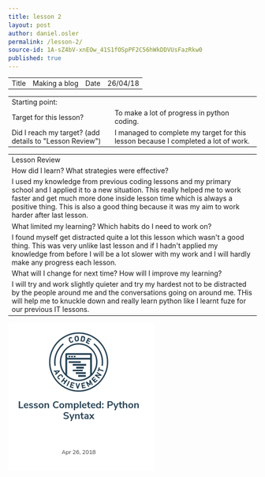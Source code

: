 ```yaml
---
title: lesson 2
layout: post
author: daniel.osler
permalink: /lesson-2/
source-id: 1A-sZ4bV-xnEOw_41S1fOSpPF2C56hWkDDVUsFazRkw0
published: true
---
```

<table>
  <tr>
    <td>Title</td>
    <td>Making a blog</td>
    <td>Date</td>
    <td>26/04/18</td>
  </tr>
</table>


<table>
  <tr>
    <td>Starting point:</td>
    <td></td>
  </tr>
  <tr>
    <td>Target for this lesson?</td>
    <td>To make a lot of progress in python coding.</td>
  </tr>
  <tr>
    <td>Did I reach my target? 
(add details to "Lesson Review")</td>
    <td>I managed to complete my target for this lesson because I completed a lot of work.</td>
  </tr>
</table>


<table>
  <tr>
    <td>Lesson Review</td>
  </tr>
  <tr>
    <td>How did I learn? What strategies were effective? </td>
  </tr>
  <tr>
    <td>I used my knowledge from previous coding lessons and my primary school and I applied it to a new situation. This really helped me to work faster and get much more done inside lesson time which is always a positive thing. This is also a good thing because it was my aim to work harder after last lesson.</td>
  </tr>
  <tr>
    <td>What limited my learning? Which habits do I need to work on? </td>
  </tr>
  <tr>
    <td>I found myself get distracted quite a lot this lesson which wasn't a good thing. This was very unlike last lesson and if I hadn't applied my knowledge from before I will be a lot slower with my work and I will hardly make any progress each lesson.</td>
  </tr>
  <tr>
    <td>What will I change for next time? How will I improve my learning?</td>
  </tr>
  <tr>
    <td>I will try and work slightly quieter and try my hardest not to be distracted by the people around me and the conversations going on around me. THis will help me to knuckle down and really learn python like I learnt fuze for our previous IT lessons.</td>
  </tr>
</table>
<img src = "/images/Screenshot 2018-06-22 at 13.34.30.png">

